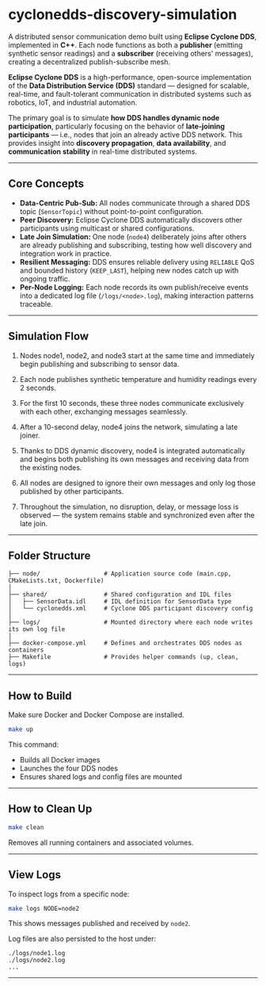 # cyclonedds-discovery-simulation

A distributed sensor communication demo built using **Eclipse Cyclone DDS**, implemented in **C++**.
Each node functions as both a **publisher** (emitting synthetic sensor readings) and a **subscriber** (receiving others' messages), creating a decentralized publish-subscribe mesh.

**Eclipse Cyclone DDS** is a high-performance, open-source implementation of the **Data Distribution Service (DDS)** standard — designed for scalable, real-time, and fault-tolerant communication in distributed systems such as robotics, IoT, and industrial automation.

The primary goal is to simulate **how DDS handles dynamic node participation**, particularly focusing on the behavior of **late-joining participants** — i.e., nodes that join an already active DDS network.
This provides insight into **discovery propagation**, **data availability**, and **communication stability** in real-time distributed systems.

---

## Core Concepts

* **Data-Centric Pub-Sub:** All nodes communicate through a shared DDS topic (`SensorTopic`) without point-to-point configuration.
* **Peer Discovery:** Eclipse Cyclone DDS automatically discovers other participants using multicast or shared configurations.
* **Late Join Simulation:** One node (`node4`) deliberately joins after others are already publishing and subscribing, testing how well discovery and integration work in practice.
* **Resilient Messaging:** DDS ensures reliable delivery using `RELIABLE` QoS and bounded history (`KEEP_LAST`), helping new nodes catch up with ongoing traffic.
* **Per-Node Logging:** Each node records its own publish/receive events into a dedicated log file (`/logs/<node>.log`), making interaction patterns traceable.

---

## Simulation Flow

1. Nodes node1, node2, and node3 start at the same time and immediately begin publishing and subscribing to sensor data.

2. Each node publishes synthetic temperature and humidity readings every 2 seconds.

3. For the first 10 seconds, these three nodes communicate exclusively with each other, exchanging messages seamlessly.

4. After a 10-second delay, node4 joins the network, simulating a late joiner.

5. Thanks to DDS dynamic discovery, node4 is integrated automatically and begins both publishing its own messages and receiving data from the existing nodes.

6. All nodes are designed to ignore their own messages and only log those published by other participants.

7. Throughout the simulation, no disruption, delay, or message loss is observed — the system remains stable and synchronized even after the late join.

---

## Folder Structure

```
├── node/                  # Application source code (main.cpp, CMakeLists.txt, Dockerfile)
│
├── shared/                # Shared configuration and IDL files
│   ├── SensorData.idl     # IDL definition for SensorData type
│   └── cyclonedds.xml     # Cyclone DDS participant discovery config
│
├── logs/                  # Mounted directory where each node writes its own log file
│
├── docker-compose.yml     # Defines and orchestrates DDS nodes as containers
├── Makefile               # Provides helper commands (up, clean, logs)

```
---

## How to Build

Make sure Docker and Docker Compose are installed.

```bash
make up
```

This command:

* Builds all Docker images
* Launches the four DDS nodes
* Ensures shared logs and config files are mounted

---

## How to Clean Up

```bash
make clean
```

Removes all running containers and associated volumes.

---

## View Logs

To inspect logs from a specific node:

```bash
make logs NODE=node2
```

This shows messages published and received by `node2`.

Log files are also persisted to the host under:

```
./logs/node1.log
./logs/node2.log
...
```

---
